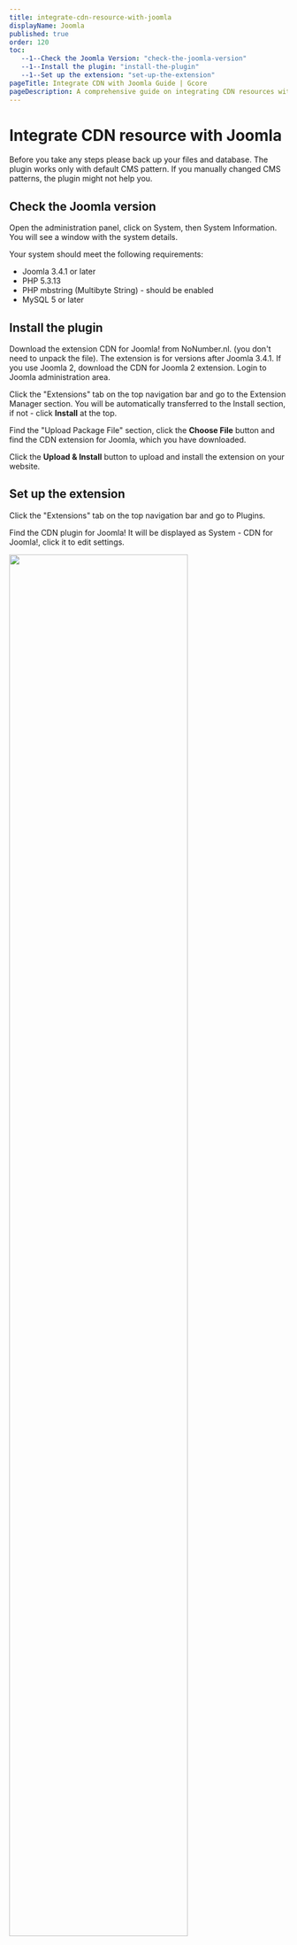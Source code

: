 ```yaml
---
title: integrate-cdn-resource-with-joomla
displayName: Joomla
published: true
order: 120
toc:
   --1--Check the Joomla Version: "check-the-joomla-version"
   --1--Install the plugin: "install-the-plugin"
   --1--Set up the extension: "set-up-the-extension"
pageTitle: Integrate CDN with Joomla Guide | Gcore
pageDescription: A comprehensive guide on integrating CDN resources with Joomla CMS to enhance your site's speed and user experience.
---
```

# Integrate CDN resource with Joomla

Before you take any steps please back up your files and database. The plugin works only with default CMS pattern. If you manually changed CMS patterns, the plugin might not help you.

## Check the Joomla version

Open the administration panel, click on System, then System Information. You will see a window with the system details.

Your system should meet the following requirements:

- Joomla 3.4.1 or later
- PHP 5.3.13
- PHP mbstring (Multibyte String) - should be enabled
- MySQL 5 or later

## Install the plugin 

Download the extension CDN for Joomla! from NoNumber.nl. (you don't need to unpack the file). The extension is for versions after Joomla 3.4.1. If you use Joomla 2, download the CDN for Joomla 2 extension. Login to Joomla administration area.

Click the "Extensions" tab on the top navigation bar and go to the Extension Manager section. You will be automatically transferred to the Install section, if not - click **Install** at the top.

Find the "Upload Package File" section, click the **Choose File** button and find the CDN extension for Joomla, which you have downloaded.

Click the **Upload & Install** button to upload and install the extension on your website.

## Set up the extension 

Click the "Extensions" tab on the top navigation bar and go to Plugins.

Find the CDN plugin for Joomla! It will be displayed as System - CDN for Joomla!, click it to edit settings.

<img src="https://assets.gcore.pro/docs/cdn/getting-started/integrate-cdn-with-cms/integrate-cdn-resource-with-joomla/joomla-1-edit.png" alt="" width="80%">

In the CDN section of the settings page type the CNAME that you specified in the Gcore <a href="https://accounts.gcore.com/reports/dashboard" target="_blank">Control panel</a>.

Ensure that your <a href="https://gcore.com/docs/cdn/cdn-resource-options/general/create-and-set-a-custom-domain-for-the-content-delivery-via-cdn" target="_blank">CNAME record has been configured</a> in a proper way before using it for.

Click **Save** to save settings.

<img src="https://assets.gcore.pro/docs/cdn/getting-started/integrate-cdn-with-cms/integrate-cdn-resource-with-joomla/joomla-1-edit.png" alt="" width="80%">

Integration has been completed! We highly recommend you to check the HTML code of your web page to ensure that URLs have been rewritten properly from your original ones to CNAME from the control panel.

To do that press **F12** or open Developers Tools in your browser, choose the Network tab and refresh the page. All static files should have your CNAME in URLs.